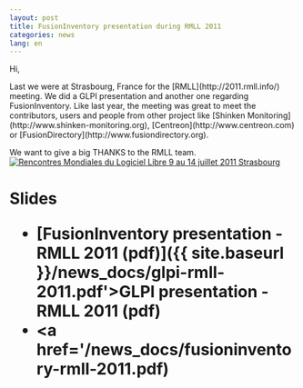 ```yaml
---
layout: post
title: FusionInventory presentation during RMLL 2011
categories: news
lang: en
---
```


Hi,

<p>
Last we were at Strasbourg, France for the [RMLL](http://2011.rmll.info/) meeting. We did a GLPI presentation and another one regarding FusionInventory. Like last year, the meeting was great to meet the contributors, users and people from other project like [Shinken Monitoring](http://www.shinken-monitoring.org), [Centreon](http://www.centreon.com) or [FusionDirectory](http://www.fusiondirectory.org).
</p>
<p>
We want to give a big THANKS to the RMLL team.
<a href="http://2011.rmll.info/" title="Rencontres Mondiales du Logiciel Libre 2011"><img src="http://2011.rmll.info/IMG/bannieres/logo-RMLL2011-taille-S-sanstexte.png" alt="Rencontres Mondiales du Logiciel Libre 9 au 14 juillet 2011 Strasbourg"></a>
</p>

<h1>Slides</1h>

* [FusionInventory presentation - RMLL 2011 (pdf)]({{ site.baseurl }}/news_docs/glpi-rmll-2011.pdf'>GLPI presentation - RMLL 2011 (pdf)</a>
* <a href='/news_docs/fusioninventory-rmll-2011.pdf)



